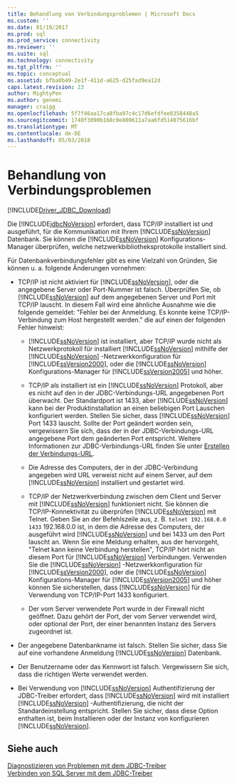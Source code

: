 ```yaml
---
title: Behandlung von Verbindungsproblemen | Microsoft Docs
ms.custom: ''
ms.date: 01/19/2017
ms.prod: sql
ms.prod_service: connectivity
ms.reviewer: ''
ms.suite: sql
ms.technology: connectivity
ms.tgt_pltfrm: ''
ms.topic: conceptual
ms.assetid: bfba0b49-2e1f-411d-a625-d25fad9ea12d
caps.latest.revision: 23
author: MightyPen
ms.author: genemi
manager: craigg
ms.openlocfilehash: 5f7f46aa17ca8fba97c4c17d6efdfee8358448a5
ms.sourcegitcommit: 1740f3090b168c0e809611a7aa6fd514075616bf
ms.translationtype: MT
ms.contentlocale: de-DE
ms.lasthandoff: 05/03/2018
---
```

# <a name="troubleshooting-connectivity"></a>Behandlung von Verbindungsproblemen
[!INCLUDE[Driver_JDBC_Download](../../includes/driver_jdbc_download.md)]

  Die [!INCLUDE[jdbcNoVersion](../../includes/jdbcnoversion_md.md)] erfordert, dass TCP/IP installiert ist und ausgeführt, für die Kommunikation mit Ihrem [!INCLUDE[ssNoVersion](../../includes/ssnoversion_md.md)] Datenbank. Sie können die [!INCLUDE[ssNoVersion](../../includes/ssnoversion_md.md)] Konfigurations-Manager überprüfen, welche netzwerkbibliotheksprotokolle installiert sind.  
  
 Für Datenbankverbindungsfehler gibt es eine Vielzahl von Gründen, Sie können u. a. folgende Änderungen vornehmen:  
  
-   TCP/IP ist nicht aktiviert für [!INCLUDE[ssNoVersion](../../includes/ssnoversion_md.md)], oder die angegebene Server oder Port-Nummer ist falsch. Überprüfen Sie, ob [!INCLUDE[ssNoVersion](../../includes/ssnoversion_md.md)] auf dem angegebenen Server und Port mit TCP/IP lauscht. In diesem Fall wird eine ähnliche Ausnahme wie die folgende gemeldet: "Fehler bei der Anmeldung. Es konnte keine TCP/IP-Verbindung zum Host hergestellt werden." die auf einen der folgenden Fehler hinweist:  
  
    -   [!INCLUDE[ssNoVersion](../../includes/ssnoversion_md.md)] ist installiert, aber TCP/IP wurde nicht als Netzwerkprotokoll für installiert [!INCLUDE[ssNoVersion](../../includes/ssnoversion_md.md)] mithilfe der [!INCLUDE[ssNoVersion](../../includes/ssnoversion_md.md)] -Netzwerkkonfiguration für [!INCLUDE[ssVersion2000](../../includes/ssversion2000_md.md)], oder die [!INCLUDE[ssNoVersion](../../includes/ssnoversion_md.md)] Konfigurations-Manager für [!INCLUDE[ssVersion2005](../../includes/ssversion2005_md.md)] und höher.  
  
    -   TCP/IP als installiert ist ein [!INCLUDE[ssNoVersion](../../includes/ssnoversion_md.md)] Protokoll, aber es nicht auf den in der JDBC-Verbindungs-URL angegebenen Port überwacht. Der Standardport ist 1433, aber [!INCLUDE[ssNoVersion](../../includes/ssnoversion_md.md)] kann bei der Produktinstallation an einen beliebigen Port Lauschen konfiguriert werden. Stellen Sie sicher, dass [!INCLUDE[ssNoVersion](../../includes/ssnoversion_md.md)] Port 1433 lauscht. Sollte der Port geändert worden sein, vergewissern Sie sich, dass der in der JDBC-Verbindungs-URL angegebene Port dem geänderten Port entspricht. Weitere Informationen zur JDBC-Verbindungs-URL finden Sie unter [Erstellen der Verbindungs-URL](../../connect/jdbc/building-the-connection-url.md).  
  
    -   Die Adresse des Computers, der in der JDBC-Verbindung angegeben wird URL verweist nicht auf einem Server, auf dem [!INCLUDE[ssNoVersion](../../includes/ssnoversion_md.md)] installiert und gestartet wird.  
  
    -   TCP/IP der Netzwerkverbindung zwischen dem Client und Server mit [!INCLUDE[ssNoVersion](../../includes/ssnoversion_md.md)] funktioniert nicht. Sie können die TCP/IP-Konnektivität zu überprüfen [!INCLUDE[ssNoVersion](../../includes/ssnoversion_md.md)] mit Telnet. Geben Sie an der Befehlszeile aus, z. B. `telnet 192.168.0.0 1433` 192.168.0.0 ist, in dem die Adresse des Computers, der ausgeführt wird [!INCLUDE[ssNoVersion](../../includes/ssnoversion_md.md)] und bei 1433 um den Port lauscht an. Wenn Sie eine Meldung erhalten, aus der hervorgeht, "Telnet kann keine Verbindung herstellen", TCP/IP hört nicht an diesem Port für [!INCLUDE[ssNoVersion](../../includes/ssnoversion_md.md)] Verbindungen. Verwenden Sie die [!INCLUDE[ssNoVersion](../../includes/ssnoversion_md.md)] -Netzwerkkonfiguration für [!INCLUDE[ssVersion2000](../../includes/ssversion2000_md.md)], oder die [!INCLUDE[ssNoVersion](../../includes/ssnoversion_md.md)] Konfigurations-Manager für [!INCLUDE[ssVersion2005](../../includes/ssversion2005_md.md)] und höher können Sie sicherstellen, dass [!INCLUDE[ssNoVersion](../../includes/ssnoversion_md.md)] für die Verwendung von TCP/IP-Port 1433 konfiguriert.  
  
    -   Der vom Server verwendete Port wurde in der Firewall nicht geöffnet. Dazu gehört der Port, der vom Server verwendet wird, oder optional der Port, der einer benannten Instanz des Servers zugeordnet ist.  
  
-   Der angegebene Datenbankname ist falsch. Stellen Sie sicher, dass Sie auf eine vorhandene Anmeldung [!INCLUDE[ssNoVersion](../../includes/ssnoversion_md.md)] Datenbank.  
  
-   Der Benutzername oder das Kennwort ist falsch. Vergewissern Sie sich, dass die richtigen Werte verwendet werden.  
  
-   Bei Verwendung von [!INCLUDE[ssNoVersion](../../includes/ssnoversion_md.md)] Authentifizierung der JDBC-Treiber erfordert, dass [!INCLUDE[ssNoVersion](../../includes/ssnoversion_md.md)] wird mit installiert [!INCLUDE[ssNoVersion](../../includes/ssnoversion_md.md)] -Authentifizierung, die nicht der Standardeinstellung entspricht. Stellen Sie sicher, dass diese Option enthalten ist, beim Installieren oder der Instanz von konfigurieren [!INCLUDE[ssNoVersion](../../includes/ssnoversion_md.md)].  
  
## <a name="see-also"></a>Siehe auch  
 [Diagnostizieren von Problemen mit dem JDBC-Treiber](../../connect/jdbc/diagnosing-problems-with-the-jdbc-driver.md)   
 [Verbinden von SQL Server mit dem JDBC-Treiber](../../connect/jdbc/connecting-to-sql-server-with-the-jdbc-driver.md)  
  
  
